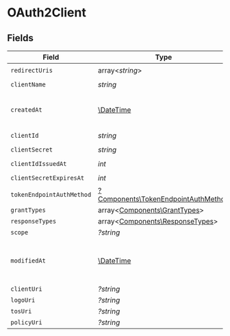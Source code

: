 # OAuth2Client


## Fields

| Field                                                                                     | Type                                                                                      | Required                                                                                  | Description                                                                               |
| ----------------------------------------------------------------------------------------- | ----------------------------------------------------------------------------------------- | ----------------------------------------------------------------------------------------- | ----------------------------------------------------------------------------------------- |
| `redirectUris`                                                                            | array<*string*>                                                                           | :heavy_check_mark:                                                                        | N/A                                                                                       |
| `clientName`                                                                              | *string*                                                                                  | :heavy_check_mark:                                                                        | N/A                                                                                       |
| `createdAt`                                                                               | [\DateTime](https://www.php.net/manual/en/class.datetime.php)                             | :heavy_check_mark:                                                                        | Creation timestamp of the object.                                                         |
| `clientId`                                                                                | *string*                                                                                  | :heavy_check_mark:                                                                        | N/A                                                                                       |
| `clientSecret`                                                                            | *string*                                                                                  | :heavy_check_mark:                                                                        | N/A                                                                                       |
| `clientIdIssuedAt`                                                                        | *int*                                                                                     | :heavy_check_mark:                                                                        | N/A                                                                                       |
| `clientSecretExpiresAt`                                                                   | *int*                                                                                     | :heavy_check_mark:                                                                        | N/A                                                                                       |
| `tokenEndpointAuthMethod`                                                                 | [?Components\TokenEndpointAuthMethod](../../Models/Components/TokenEndpointAuthMethod.md) | :heavy_minus_sign:                                                                        | N/A                                                                                       |
| `grantTypes`                                                                              | array<[Components\GrantTypes](../../Models/Components/GrantTypes.md)>                     | :heavy_minus_sign:                                                                        | N/A                                                                                       |
| `responseTypes`                                                                           | array<[Components\ResponseTypes](../../Models/Components/ResponseTypes.md)>               | :heavy_minus_sign:                                                                        | N/A                                                                                       |
| `scope`                                                                                   | *?string*                                                                                 | :heavy_minus_sign:                                                                        | N/A                                                                                       |
| `modifiedAt`                                                                              | [\DateTime](https://www.php.net/manual/en/class.datetime.php)                             | :heavy_check_mark:                                                                        | Last modification timestamp of the object.                                                |
| `clientUri`                                                                               | *?string*                                                                                 | :heavy_minus_sign:                                                                        | N/A                                                                                       |
| `logoUri`                                                                                 | *?string*                                                                                 | :heavy_minus_sign:                                                                        | N/A                                                                                       |
| `tosUri`                                                                                  | *?string*                                                                                 | :heavy_minus_sign:                                                                        | N/A                                                                                       |
| `policyUri`                                                                               | *?string*                                                                                 | :heavy_minus_sign:                                                                        | N/A                                                                                       |